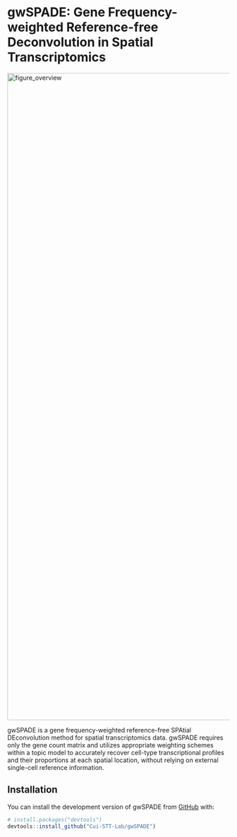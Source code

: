 # gwSPADE: Gene Frequency-weighted Reference-free Deconvolution in Spatial Transcriptomics

<img width="1467" alt="figure_overview" src="https://github.com/user-attachments/assets/f5e33750-773a-46c5-8fa0-2f3a51e900dd" />

gwSPADE is a gene frequency-weighted reference-free SPAtial DEconvolution method for spatial transcriptomics data. gwSPADE requires only the gene count matrix and utilizes appropriate weighting schemes within a topic model to accurately recover cell-type transcriptional profiles and their proportions at each spatial location, without relying on external single-cell reference information.

## Installation

You can install the development version of gwSPADE from [GitHub](https://github.com/Cui-STT-Lab/gwSPADE) with:

```r
# install.packages("devtools")
devtools::install_github("Cui-STT-Lab/gwSPADE")
